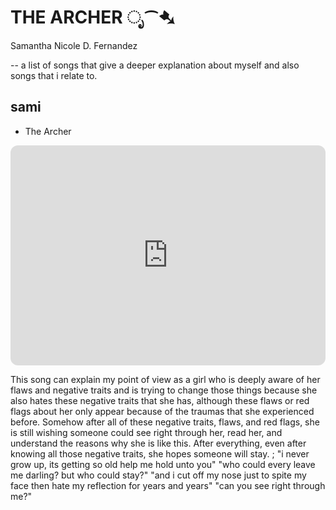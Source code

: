 # **THE ARCHER** ೃ⁀➷
Samantha Nicole D. Fernandez

-- a list of songs that give a deeper explanation about myself and also songs that i relate to.
## sami
- The Archer
<iframe style="border-radius:12px" src="https://open.spotify.com/embed/track/3pHkh7d0lzM2AldUtz2x37?utm_source=generator" width="100%" height="352" frameBorder="0" allowfullscreen="" allow="autoplay; clipboard-write; encrypted-media; fullscreen; picture-in-picture" loading="lazy"></iframe>

This song can explain my point of view as a girl who is deeply aware of her flaws and negative traits and is trying to change those things because she also hates these negative traits that she has, although these flaws or red flags about her only appear because of the traumas that she experienced before. Somehow after all of these negative traits, flaws, and red flags, she is still wishing someone could see right through her, read her, and understand the reasons why she is like this. After everything, even after knowing all those negative traits, she hopes someone will stay.
 ; "i never grow up, its getting so old
    help me hold unto you"
   "who could every leave me darling?
     but who could stay?"
    "and i cut off my nose just to spite my face
       then hate my reflection for years and years"
     "can you see right through me?"
      
